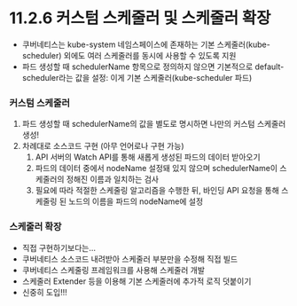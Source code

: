 # 11.2.6 커스텀 스케줄러 및 스케줄러 확장

- 쿠버네티스는 kube-system 네임스페이스에 존재하는 기본 스케줄러(kube-scheduler) 외에도 여러 스케줄러를 동시에 사용할 수 있도록 지원
- 파드 생성할 때 schedulerName 항목으로 정의하지 않으면 기본적으로 default-scheduler라는 값을 설정: 이게 기본 스케줄러(kube-scheduler 파드)

### 커스텀 스케줄러

1. 파드 생성할 때 schedulerName의 값을 별도로 명시하면 나만의 커스텀 스케줄러 생성!
2. 차례대로 소스코드 구현 (아무 언어로나 구현 가능)
    1. API 서버의 Watch API를 통해 새롭게 생성된 파드의 데이터 받아오기
    2. 파드의 데이터 중에서 nodeName 설정돼 있지 않으며 schedulerName이 스케줄러의 정해진 이름과 일치하는 검사
    3. 필요에 따라 적절한 스케줄링 알고리즘을 수행한 뒤, 바인딩 API 요청을 통해 스케줄링 된 노드의 이름을 파드의 nodeName에 설정

### 스케줄러 확장

- 직접 구현하기보다는…
- 쿠버네티스 소스코드 내려받아 스케줄러 부분만을 수정해 직접 빌드
- 쿠버네티스 스케줄링 프레임워크를 사용해 스케줄러 개발
- 스케줄러 Extender 등을 이용해 기본 스케줄러에 추가적 로직 덧붙이기
- 신중히 도입!!!